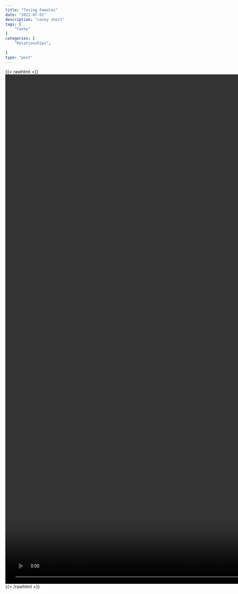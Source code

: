 ```yaml
---
title: "Tesing Females"
date: "2022-07-01"
description: "casey short"
tags: [
    "Casey"
]
categories: [
    "Relationships",
    
]
type: "post"
---
```

{{< rawhtml >}}
    <video style="height:40vh;width:auto" overflow="hidden" controls>
        <source src="https://clips.dev00ps.com/Casey/3_MORE_FEMALE_TESTS_Men_don_t_even_KNOW_EXIST_%F0%9F%98%B1_Shorts.mp4" type="video/mp4"> 
    </video>
{{< /rawhtml >}}